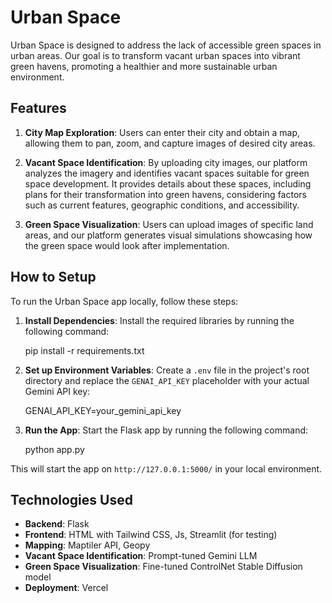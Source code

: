 # Urban Space

Urban Space is designed to address the lack of accessible green spaces in urban areas. Our goal is to transform vacant urban spaces into vibrant green havens, promoting a healthier and more sustainable urban environment.

## Features

1. **City Map Exploration**: Users can enter their city and obtain a map, allowing them to pan, zoom, and capture images of desired city areas.

2. **Vacant Space Identification**: By uploading city images, our platform analyzes the imagery and identifies vacant spaces suitable for green space development. It provides details about these spaces, including plans for their transformation into green havens, considering factors such as current features, geographic conditions, and accessibility.

3. **Green Space Visualization**: Users can upload images of specific land areas, and our platform generates visual simulations showcasing how the green space would look after implementation.

## How to Setup

To run the Urban Space app locally, follow these steps:

1. **Install Dependencies**: Install the required libraries by running the following command:
   
   pip install -r requirements.txt

2. **Set up Environment Variables**: Create a `.env` file in the project's root directory and replace the `GENAI_API_KEY` placeholder with your actual Gemini API key:
   
   GENAI_API_KEY=your_gemini_api_key

3. **Run the App**: Start the Flask app by running the following command:
   
   python app.py

This will start the app on `http://127.0.0.1:5000/` in your local environment.


## Technologies Used

- **Backend**: Flask
- **Frontend**: HTML with Tailwind CSS, Js, Streamlit (for testing)
- **Mapping**: Maptiler API, Geopy
- **Vacant Space Identification**: Prompt-tuned Gemini LLM
- **Green Space Visualization**: Fine-tuned ControlNet Stable Diffusion model
- **Deployment**: Vercel
